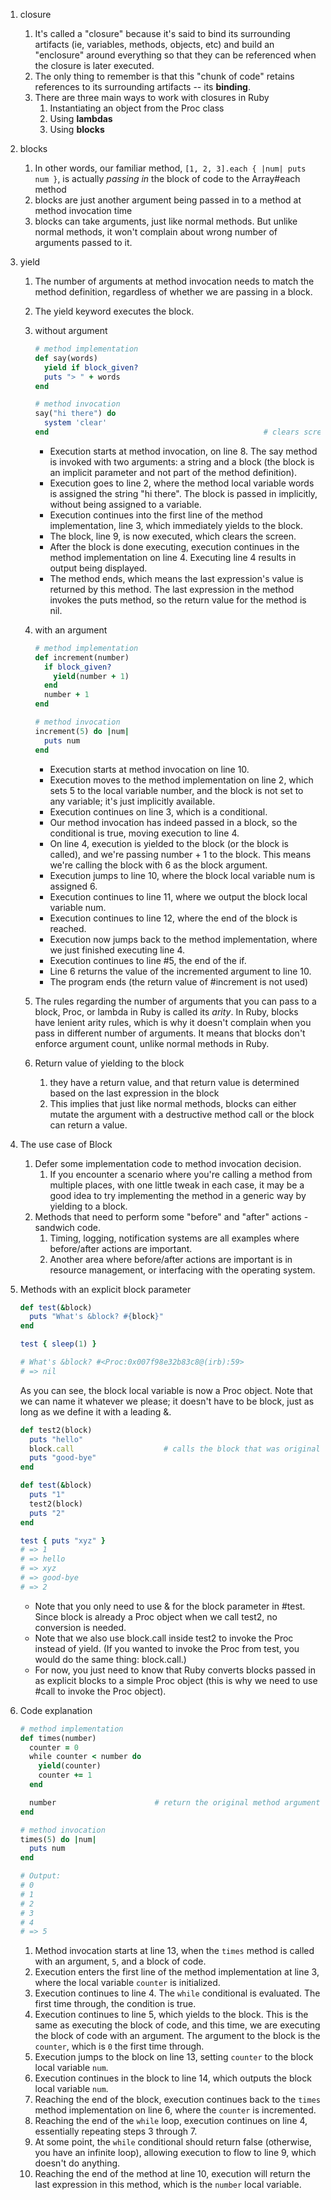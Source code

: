 1. closure

   1. It's called a "closure" because it's said to bind its surrounding artifacts (ie, variables, methods, objects, etc) and build an "enclosure" around everything so that they can be referenced when the closure is later executed.
   2. The only thing to remember is that this "chunk of code" retains references to its surrounding artifacts -- its **binding**.
   3. There are three main ways to work with closures in Ruby
      1. Instantiating an object from the Proc class
      2. Using **lambdas**
      3. Using **blocks**

2. blocks

   1. In other words, our familiar method, `[1, 2, 3].each { |num| puts num }`, is actually *passing in* the block of code to the Array#each method
   2. blocks are just another argument being passed in to a method at method invocation time
   3. blocks can take arguments, just like normal methods. But unlike normal methods, it won't complain about wrong number of arguments passed to it.

3. yield

   1. The number of arguments at method invocation needs to match the method definition, regardless of whether we are passing in a block.

   2. The yield keyword executes the block.

   3. without argument

      ```ruby
      # method implementation
      def say(words)
        yield if block_given?
        puts "> " + words
      end
      
      # method invocation
      say("hi there") do
        system 'clear'
      end                                                # clears screen first, then outputs "> hi there"
      ```

      - Execution starts at method invocation, on line 8. The say method is invoked with two arguments: a string and a block (the block is an implicit parameter and not part of the method definition).
      - Execution goes to line 2, where the method local variable words is assigned the string "hi there". The block is passed in implicitly, without being assigned to a variable.
      - Execution continues into the first line of the method implementation, line 3, which immediately yields to the block.
      - The block, line 9, is now executed, which clears the screen.
      - After the block is done executing, execution continues in the method implementation on line 4. Executing line 4 results in output being displayed.
      - The method ends, which means the last expression's value is returned by this method. The last expression in the method invokes the puts method, so the return value for the method is nil.

   4. with an argument

      ```ruby
      # method implementation
      def increment(number)
        if block_given?
          yield(number + 1)
        end
        number + 1
      end
      
      # method invocation
      increment(5) do |num|
        puts num
      end
      ```

      - Execution starts at method invocation on line 10.
      - Execution moves to the method implementation on line 2, which sets 5 to the local variable number, and the block is not set to any variable; it's just implicitly available.
      - Execution continues on line 3, which is a conditional.
      - Our method invocation has indeed passed in a block, so the conditional is true, moving execution to line 4.
      - On line 4, execution is yielded to the block (or the block is called), and we're passing number + 1 to the block. This means we're calling the block with 6 as the block argument.
      - Execution jumps to line 10, where the block local variable num is assigned 6.
      - Execution continues to line 11, where we output the block local variable num.
      - Execution continues to line 12, where the end of the block is reached.
      - Execution now jumps back to the method implementation, where we just finished executing line 4.
      - Execution continues to line #5, the end of the if.
      - Line 6 returns the value of the incremented argument to line 10.
      - The program ends (the return value of #increment is not used)

   5. The rules regarding the number of arguments that you can pass to a block, Proc, or lambda in Ruby is called its *arity*. In Ruby, blocks have lenient arity rules, which is why it doesn't complain when you pass in different number of arguments. It means that blocks don't enforce argument count, unlike normal methods in Ruby.

   6. Return value of yielding to the block

      1. they have a return value, and that return value is determined based on the last expression in the block
      2. This implies that just like normal methods, blocks can either mutate the argument with a destructive method call or the block can return a value.

4. The use case of Block

   1. Defer some implementation code to method invocation decision.
      1. If you encounter a scenario where you're calling a method from multiple places, with one little tweak in each case, it may be a good idea to try implementing the method in a generic way by yielding to a block.
   2. Methods that need to perform some "before" and "after" actions - sandwich code.
      1. Timing, logging, notification systems are all examples where before/after actions are important.
      2. Another area where before/after actions are important is in resource management, or interfacing with the operating system.

5. Methods with an explicit block parameter

   ```ruby
   def test(&block)
     puts "What's &block? #{block}"
   end
   
   test { sleep(1) }
   
   # What's &block? #<Proc:0x007f98e32b83c8@(irb):59>
   # => nil
   ```

   As you can see, the block local variable is now a Proc object. Note that we can name it whatever we please; it doesn't have to be block, just as long as we define it with a leading &.

   ```ruby
   def test2(block)
     puts "hello"
     block.call                    # calls the block that was originally passed to test()
     puts "good-bye"
   end
   
   def test(&block)
     puts "1"
     test2(block)
     puts "2"
   end
   
   test { puts "xyz" }
   # => 1
   # => hello
   # => xyz
   # => good-bye
   # => 2
   ```

   - Note that you only need to use & for the block parameter in #test. Since block is already a Proc object when we call test2, no conversion is needed.
   - Note that we also use block.call inside test2 to invoke the Proc instead of yield. (If you wanted to invoke the Proc from test, you would do the same thing: block.call.)
   - For now, you just need to know that Ruby converts blocks passed in as explicit blocks to a simple Proc object (this is why we need to use #call to invoke the Proc object).
   
6. Code explanation

   ```ruby
   # method implementation
   def times(number)
     counter = 0
     while counter < number do
       yield(counter)
       counter += 1
     end
   
     number                      # return the original method argument to match behavior of `Integer#times`
   end
   
   # method invocation
   times(5) do |num|
     puts num
   end
   
   # Output:
   # 0
   # 1
   # 2
   # 3
   # 4
   # => 5
   ```

   1. Method invocation starts at line 13, when the `times` method is called with an argument, `5`, and a block of code.
   2. Execution enters the first line of the method implementation at line 3, where the local variable `counter` is initialized.
   3. Execution continues to line 4. The `while` conditional is evaluated. The first time through, the condition is true.
   4. Execution continues to line 5, which yields to the block. This is the same as executing the block of code, and this time, we are executing the block of code with an argument. The argument to the block is the `counter`, which is `0` the first time through.
   5. Execution jumps to the block on line 13, setting `counter` to the block local variable `num`.
   6. Execution continues in the block to line 14, which outputs the block local variable `num`.
   7. Reaching the end of the block, execution continues back to the `times` method implementation on line 6, where the `counter` is incremented.
   8. Reaching the end of the `while` loop, execution continues on line 4, essentially repeating steps 3 through 7.
   9. At some point, the `while` conditional should return false (otherwise, you have an infinite loop), allowing execution to flow to line 9, which doesn't do anything.
   10. Reaching the end of the method at line 10, execution will return the last expression in this method, which is the `number` local variable.